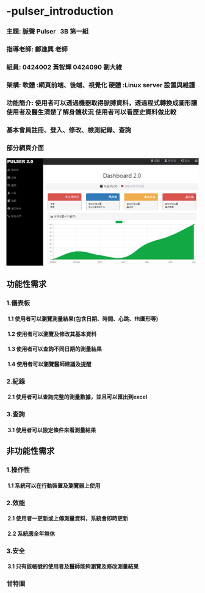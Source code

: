 # -pulser_introduction
### 主題: 脈聲 Pulser   3B 第一組
### 指導老師: 鄭進興 老師
### 組員: 0424002 黃智輝   0424090 劉大維
### 架構: 軟體 :網頁前端、後端、視覺化  硬體 :Linux server 設置與維護
### 功能簡介: 使用者可以透過機器取得脈膊資料，透過程式轉換成圖形讓使用者及醫生清楚了解身體狀況 使用者可以看歷史資料做比較
### 基本會員註冊、登入、修改、檢測紀錄、查詢
### 部分網頁介面
![](網頁.png)
## 功能性需求
### 1.儀表板
####  1.1 使用者可以瀏覽測量結果(包含日期、時間、心跳、fft圖形等)
####  1.2 使用者可以瀏覽及修改其基本資料
####  1.3 使用者可以查詢不同日期的測量結果
####  1.4 使用者可以瀏覽醫師建議及提醒
### 2.紀錄
####  2.1 使用者可以查詢完整的測量數據，並且可以匯出到excel
### 3.查詢
####  3.1 使用者可以設定條件來看測量結果
## 非功能性需求
### 1.操作性
####  1.1 系統可以在行動裝置及瀏覽器上使用
### 2.效能
####  2.1 使用者一更新或上傳測量資料，系統會即時更新
####  2.2 系統應全年無休
### 3.安全
####  3.1 只有該帳號的使用者及醫師能夠瀏覽及修改測量結果
### 甘特圖


